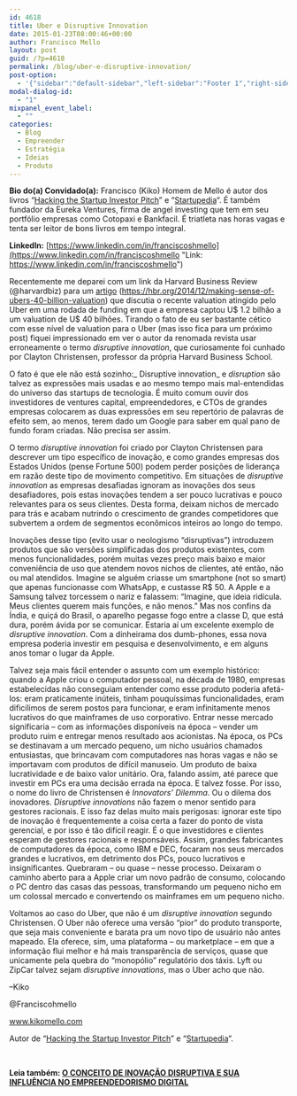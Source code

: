 ```yaml
---
id: 4618
title: Uber e Disruptive Innovation
date: 2015-01-23T08:00:46+00:00
author: Francisco Mello
layout: post
guid: /?p=4618
permalink: /blog/uber-e-disruptive-innovation/
post-option:
  - '{"sidebar":"default-sidebar","left-sidebar":"Footer 1","right-sidebar":"Footer 1","page-title":"","page-caption":""}'
modal-dialog-id:
  - "1"
mixpanel_event_label:
  - ""
categories:
  - Blog
  - Empreender
  - Estratégia
  - Ideias
  - Produto
---
```

**Bio do(a) Convidado(a):** Francisco (Kiko) Homem de Mello é autor dos livros &#8220;<a href="http://www.amazon.com/Hacking-Startup-Investor-Pitch-framework-ebook/dp/B00M7FJLJ2" target="_blank">Hacking the Startup Investor Pitch</a>&#8221; e &#8220;<a href="http://www.amazon.com/Startupedia-terms-concepts-budding-entrepreneur-ebook/dp/B00O98EIFW" target="_blank">Startupedia</a>&#8220;. É também fundador da Eureka Ventures, firma de angel investing que tem em seu portfólio empresas como Cotopaxi e Bankfacil. É triatleta nas horas vagas e tenta ser leitor de bons livros em tempo integral.

**LinkedIn:** [https://www.linkedin.com/in/franciscoshmello](https://www.linkedin.com/in/franciscoshmello "Link: https://www.linkedin.com/in/franciscoshmello")

Recentemente me deparei com um link da Harvard Business Review (@harvardbiz) para um <a href="http://hbr.org/2014/12/making-sense-of-ubers-40-billion-valuation" target="_blank" rel="nofollow">artigo</a> (<a href="https://hbr.org/2014/12/making-sense-of-ubers-40-billion-valuation" target="_blank" rel="nofollow">https://hbr.org/2014/12/making-sense-of-ubers-40-billion-valuation</a>) que discutia o recente valuation atingido pelo Uber em uma rodada de funding em que a empresa captou U$ 1.2 bilhão a um valuation de U$ 40 bilhões. Tirando o fato de eu ser bastante cético com esse nível de valuation para o Uber (mas isso fica para um próximo post) fiquei impressionado em ver o autor da renomada revista usar erroneamente o termo _disruptive innovation_, que curiosamente foi cunhado por Clayton Christensen, professor da própria Harvard Business School.

O fato é que ele não está sozinho:_ Disruptive innovation_ e _disruption_ são talvez as expressões mais usadas e ao mesmo tempo mais mal-entendidas do universo das startups de tecnologia. É muito comum ouvir dos investidores de ventures capital, empreendedores, e CTOs de grandes empresas colocarem as duas expressões em seu repertório de palavras de efeito sem, ao menos, terem dado um Google para saber em qual pano de fundo foram criadas. Não precisa ser assim.

O termo _disruptive innovation_ foi criado por Clayton Christensen para descrever um tipo específico de inovação, e como grandes empresas dos Estados Unidos (pense Fortune 500) podem perder posições de liderança em razão deste tipo de movimento competitivo. Em situações de _disruptive innovation_ as empresas desafiadas ignoram as inovações dos seus desafiadores, pois estas inovações tendem a ser pouco lucrativas e pouco relevantes para os seus clientes. Desta forma, deixam nichos de mercado para trás e acabam nutrindo o crescimento de grandes competidores que subvertem a ordem de segmentos econômicos inteiros ao longo do tempo.

Inovações desse tipo (evito usar o neologismo “disruptivas”) introduzem produtos que são versões simplificadas dos produtos existentes, com menos funcionalidades, porém muitas vezes preço mais baixo e maior conveniência de uso que atendem novos nichos de clientes, até então, não ou mal atendidos. Imagine se alguém criasse um smartphone (not so smart) que apenas funcionasse com WhatsApp, e custasse R$ 50. A Apple e a Samsung talvez torcessem o nariz e falassem: “Imagine, que ideia ridícula. Meus clientes querem mais funções, e não menos.” Mas nos confins da Índia, e quiçá do Brasil, o aparelho pegasse fogo entre a classe D, que está dura, porém ávida por se comunicar. Estaria aí um excelente exemplo de _disruptive innovation_. Com a dinheirama dos dumb-phones, essa nova empresa poderia investir em pesquisa e desenvolvimento, e em alguns anos tomar o lugar da Apple.

Talvez seja mais fácil entender o assunto com um exemplo histórico: quando a Apple criou o computador pessoal, na década de 1980, empresas estabelecidas não conseguiam entender como esse produto poderia afetá-los: eram praticamente inúteis, tinham pouquíssimas funcionalidades, eram dificílimos de serem postos para funcionar, e eram infinitamente menos lucrativos do que mainframes de uso corporativo. Entrar nesse mercado significaria &#8211; com as informações disponíveis na época &#8211; vender um produto ruim e entregar menos resultado aos acionistas. Na época, os PCs se destinavam a um mercado pequeno, um nicho usuários chamados entusiastas, que brincavam com computadores nas horas vagas e não se importavam com produtos de difícil manuseio. Um produto de baixa lucratividade e de baixo valor unitário. Ora, falando assim, até parece que investir em PCs era uma decisão errada na época. E talvez fosse. Por isso, o nome do livro de Christensen é _Innovators’ Dilemma_. Ou o dilema dos inovadores. _Disruptive innovations_ não fazem o menor sentido para gestores racionais. E isso faz delas muito mais perigosas: ignorar este tipo de inovação é frequentemente a coisa certa a fazer do ponto de vista gerencial, e por isso é tão difícil reagir. É o que investidores e clientes esperam de gestores racionais e responsáveis. Assim, grandes fabricantes de computadores da época, como IBM e DEC, focaram nos seus mercados grandes e lucrativos, em detrimento dos PCs, pouco lucrativos e insignificantes. Quebraram &#8211; ou quase &#8211; nesse processo. Deixaram o caminho aberto para a Apple criar um novo padrão de consumo, colocando o PC dentro das casas das pessoas, transformando um pequeno nicho em um colossal mercado e convertendo os mainframes em um pequeno nicho.

Voltamos ao caso do Uber, que não é um _disruptive innovation_ segundo Christensen. O Uber não oferece uma versão “pior” do produto transporte, que seja mais conveniente e barata pra um novo tipo de usuário não antes mapeado. Ela oferece, sim, uma plataforma &#8211; ou marketplace &#8211; em que a informação flui melhor e há mais transparência de serviços, quase que unicamente pela quebra do “monopólio” regulatório dos táxis. Lyft ou ZipCar talvez sejam _disruptive innovations_, mas o Uber acho que não.

&#8211;Kiko

@Franciscohmello

<a title="Link: http://www.kikomello.com/" href="http://www.kikomello.com/" target="_blank" rel="nofollow">www.kikomello.com</a>

Autor de &#8220;<a href="http://www.amazon.com/Hacking-Startup-Investor-Pitch-framework-ebook/dp/B00M7FJLJ2" target="_blank">Hacking the Startup Investor Pitch</a>&#8221; e &#8220;<a href="http://www.amazon.com/Startupedia-terms-concepts-budding-entrepreneur-ebook/dp/B00O98EIFW" target="_blank">Startupedia</a>&#8220;.

&nbsp;

**Leia também: [O CONCEITO DE INOVAÇÃO DISRUPTIVA E SUA INFLUÊNCIA NO EMPREENDEDORISMO DIGITAL](/blog/o-conceito-de-inovacao-disruptiva-e-sua-influencia-no-empreendedorismo-digital/ "O conceito de Inovação Disruptiva e sua influência no empreendedorismo digital")**

&nbsp;

&nbsp;
